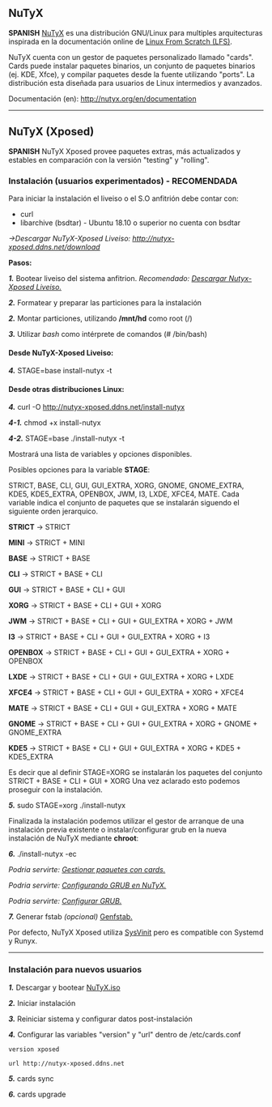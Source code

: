 ## NuTyX

**SPANISH** [NuTyX](http://www.nutyx.org) es una distribución GNU/Linux para multiples arquitecturas inspirada en la documentación online de [Linux From Scratch (LFS)](http://www.linuxfromscratch.org).

NuTyX cuenta con un gestor de paquetes personalizado llamado "cards". Cards puede instalar paquetes binarios, un conjunto de paquetes binarios (ej. KDE, Xfce), y compilar paquetes desde la fuente utilizando "ports". La distribución esta diseñada para usuarios de Linux intermedios y avanzados.

Documentación (en): http://nutyx.org/en/documentation

---

## NuTyX (Xposed)
**SPANISH** NuTyX Xposed provee paquetes extras, más actualizados y estables en comparación con la versión "testing" y "rolling".

### Instalación (usuarios experimentados) - RECOMENDADA
Para iniciar la instalación el liveiso o el S.O anfitrión debe contar con:
* curl
* libarchive (bsdtar) - Ubuntu 18.10 o superior no cuenta con bsdtar

*->Descargar NuTyX-Xposed Liveiso: http://nutyx-xposed.ddns.net/download*

**Pasos:**

***1.*** Bootear liveiso del sistema anfitrion. *Recomendado: [Descargar Nutyx-Xposed Liveiso.](http://nutyx.org/en/?page=base-commands#5)*

***2.*** Formatear y preparar las particiones para la instalación

***2.*** Montar particiones, utilizando **/mnt/hd** como root (/)

***3.*** Utilizar *bash* como intérprete de comandos (# /bin/bash)

#### Desde NuTyX-Xposed Liveiso:

***4.*** STAGE=base install-nutyx -t

#### Desde otras distribuciones Linux:

***4.*** curl -O http://nutyx-xposed.ddns.net/install-nutyx

***4-1.*** chmod +x install-nutyx

***4-2.*** STAGE=base ./install-nutyx -t

Mostrará una lista de variables y opciones disponibles.

Posibles opciones para la variable **STAGE**:

STRICT, BASE, CLI, GUI, GUI_EXTRA, XORG, GNOME, GNOME_EXTRA, KDE5, KDE5_EXTRA, OPENBOX, JWM, I3, LXDE, XFCE4, MATE. 
Cada variable indica el conjunto de paquetes que se instalarán siguendo el siguiente orden jerarquico.

**STRICT** ->   STRICT

**MINI** ->     STRICT + MINI

**BASE** ->     STRICT + BASE

**CLI** ->      STRICT + BASE + CLI

**GUI** ->      STRICT + BASE + CLI + GUI

**XORG** ->     STRICT + BASE + CLI + GUI + XORG

**JWM** ->      STRICT + BASE + CLI + GUI + GUI_EXTRA + XORG + JWM

**I3** ->       STRICT + BASE + CLI + GUI + GUI_EXTRA + XORG + I3

**OPENBOX** ->  STRICT + BASE + CLI + GUI + GUI_EXTRA + XORG + OPENBOX

**LXDE** ->     STRICT + BASE + CLI + GUI + GUI_EXTRA + XORG + LXDE

**XFCE4** ->    STRICT + BASE + CLI + GUI + GUI_EXTRA + XORG + XFCE4

**MATE** ->     STRICT + BASE + CLI + GUI + GUI_EXTRA + XORG + MATE

**GNOME** ->    STRICT + BASE + CLI + GUI + GUI_EXTRA + XORG + GNOME + GNOME_EXTRA

**KDE5** ->     STRICT + BASE + CLI + GUI + GUI_EXTRA + XORG + KDE5 + KDE5_EXTRA 

Es decir que al definir STAGE=XORG se instalarán los paquetes del conjunto STRICT + BASE + CLI + GUI + XORG
Una vez aclarado esto podemos proseguir con la instalación.

***5.*** sudo STAGE=xorg ./install-nutyx

Finalizada la instalación podemos utilizar el gestor de arranque de una instalación previa existente o instalar/configurar grub en la nueva instalación de NuTyX mediante **chroot**:

***6.*** ./install-nutyx -ec

*Podria servirte: [Gestionar paquetes con cards.](http://nutyx.org/en/?page=base-commands#5)*

*Podria servirte: [Configurando GRUB en NuTyX.](http://nutyx.org/en/grub-install)*

*Podria servirte: [Configurar GRUB.](https://wiki.archlinux.org/title/GRUB)*


***7.*** Generar fstab *(opcional)* [Genfstab.](https://git.ckyln.com/genfstab/file/README.html)

Por defecto, NuTyX Xposed utiliza [SysVinit](http://nutyx.org/en/sysvinit) pero es compatible con Systemd y Runyx.

---

### Instalación para nuevos usuarios

***1.*** Descargar y bootear [NuTyX.iso](http://nutyx.org/en/downloads#2)

***2.*** Iniciar instalación

***3.*** Reiniciar sistema y configurar datos post-instalación

***4.*** Configurar las variables "version" y "url" dentro de /etc/cards.conf

	version xposed

	url http://nutyx-xposed.ddns.net

***5.*** cards sync

***6.*** cards upgrade